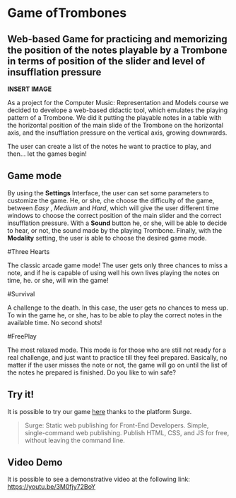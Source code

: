 # Game ofTrombones
## Web-based Game for practicing and memorizing the position of the notes playable by a Trombone in terms of position of the slider and level of insufflation pressure

**INSERT IMAGE**

As a project for the Computer Music: Representation and Models course we decided to develope a web-based didactic tool, which emulates the playing pattern of a Trombone. We did it putting the playable notes in a table with the horizontal position of the main slide of the Trombone on the horizontal axis, and the insufflation pressure on the vertical axis, growing downwards.

The user can create a list of the notes he want to practice to play, and then... let the games begin!

## Game mode

By using the **Settings** Interface, the user can set some parameters to customize the game. He, or she, che choose the difficulty of the game, between *Easy*
, *Medium* and *Hard*, which will give the user different time windows to choose the correct position of the main slider and the correct insufflation pressure. With a **Sound** button he, or she, will be able to decide to hear, or not, the sound made by the playing Trombone. Finally, with the **Modality** setting, the user is able to choose the desired game mode.

#Three Hearts

The classic arcade game mode! The user gets only three chances to miss a note, and if he is capable of using well his own lives playing the notes on time, he. or she, will win the game!

#Survival

A challenge to the death. In this case, the user gets no chances to mess up. To win the game he, or she, has to be able to play the correct notes in the available time. No second shots!

#FreePlay

The most relaxed mode. This mode is for those who are still not ready for a real challenge, and just want to practice till they feel prepared. Basically, no matter if the user misses the note or not, the game will go on until the list of the notes he prepared is finished. Do you like to win safe? 

## Try it!

It is possible to try our game [here]() thanks to the platform Surge.

>Surge: Static web publishing for Front-End Developers. Simple, single-command web publishing. Publish HTML, CSS, and JS for free, without leaving the command line.

## Video Demo

It is possible to see a demonstrative video at the following link: 
https://youtu.be/3M0fjy72BoY
